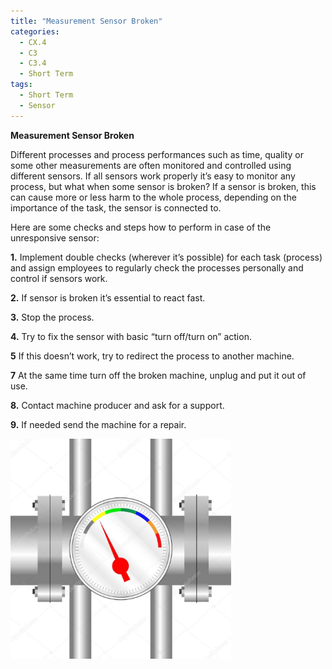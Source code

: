 ```yaml
---
title: "Measurement Sensor Broken"
categories:
  - CX.4
  - C3
  - C3.4
  - Short Term
tags:
  - Short Term
  - Sensor
---
```


**Measurement Sensor Broken**

Different processes and process performances such as time, quality or some other measurements are often monitored and controlled using different sensors. If all sensors work properly it’s easy to monitor any process, but what when some sensor is broken?
If a sensor is broken, this can cause more or less harm to the whole process, depending on the importance of the task, the sensor is connected to.

Here are some checks and steps how to perform in case of the unresponsive sensor:

**1.** Implement double checks (wherever it’s possible) for each task (process) and assign employees to regularly check the processes personally and control if sensors work.

**2.** If sensor is broken it’s essential to react fast. 

**3.** Stop the process.

**4.** Try to fix the sensor with basic “turn off/turn on” action.

**5** If this doesn’t work, try to redirect the process to another machine.

**7** At the same time turn off the broken machine, unplug and put it out of use.

**8.** Contact machine producer and ask for a support.

**9.** If needed send the machine for a repair.



<img src="https://raw.githubusercontent.com/ADOxx-org/DISRUPT-Knowledge-Base/master/assets/images/depositphotos_74537145-stock-illustration-spectral-sensor-on-the-tube.jpg" width="70%" height="50%">

